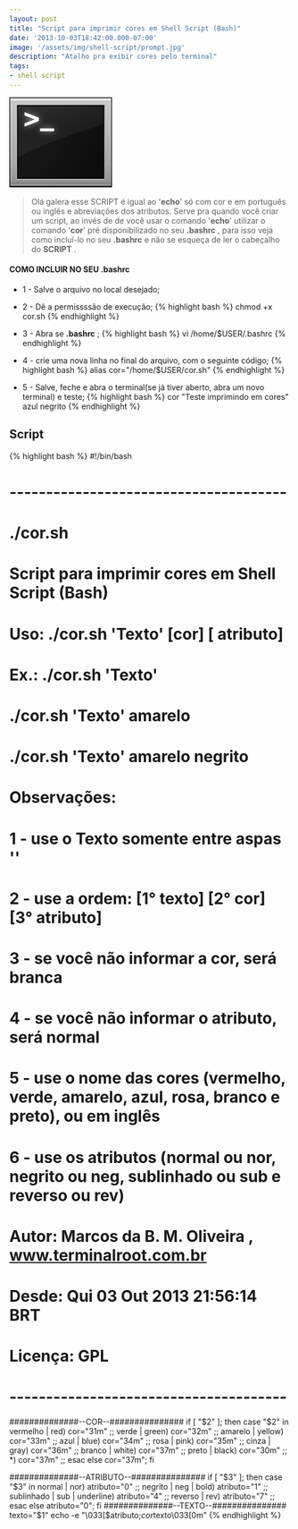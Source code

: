 ```yaml
---
layout: post
title: "Script para imprimir cores em Shell Script (Bash)"
date: '2013-10-03T18:42:00.000-07:00'
image: '/assets/img/shell-script/prompt.jpg'
description: "Atalho pra exibir cores pelo terminal"
tags:
- shell script
---
```


![Script para imprimir cores em Shell Script (Bash)](/assets/img/shell-script/prompt.jpg "Script para imprimir cores em Shell Script (Bash)")

> Olá galera esse SCRIPT é igual ao '__echo__' só com cor e em português ou inglês e abreviações dos atributos. Serve pra quando você criar um script, ao invés de de você usar o comando '__echo__' utilizar o comando '__cor__' pré disponibilizado no seu __.bashrc__ , para isso veja como incluí-lo no seu __.bashrc__ e não se esqueça de ler o cabeçalho do __SCRIPT__ .

#### COMO INCLUIR NO SEU .bashrc

+ 1 - Salve o arquivo no local desejado;

+ 2 - Dê a permissssão de execução;
{% highlight bash %}
chmod +x cor.sh
{% endhighlight %}

+ 3 - Abra se __.bashrc__ ;
{% highlight bash %}
vi /home/$USER/.bashrc
{% endhighlight %}

+ 4 - crie uma nova linha no final do arquivo, com o seguinte código;
{% highlight bash %}
alias cor="/home/$USER/cor.sh"
{% endhighlight %}

+ 5 - Salve, feche e abra o terminal(se já tiver aberto, abra um novo terminal) e teste;
{% highlight bash %}
cor "Teste imprimindo em cores" azul negrito
{% endhighlight %}

## Script

{% highlight bash %}
#!/bin/bash
# --------------------------------------
# ./cor.sh
#
# Script para imprimir cores em Shell Script (Bash)
#
# Uso:  ./cor.sh 'Texto' [cor] [ atributo]
#
# Ex.:  ./cor.sh 'Texto'
#    ./cor.sh 'Texto' amarelo
#    ./cor.sh 'Texto' amarelo negrito
#
# Observações:
#
#   1 - use o Texto somente entre aspas ''
#   2 - use a ordem: [1° texto] [2° cor] [3° atributo]
# 3 - se você não informar a cor, será branca
# 4 - se você não informar o atributo, será normal
#   5 - use o nome das cores (vermelho, verde, amarelo, azul, rosa, branco e preto), ou em inglês
#   6 - use os atributos (normal ou nor, negrito ou neg, sublinhado ou sub e reverso ou rev)
#
# Autor: Marcos da B. M. Oliveira , www.terminalroot.com.br
# Desde: Qui 03 Out 2013 21:56:14 BRT 
# Licença: GPL
# --------------------------------------
##############--COR--###############
if [ "$2" ]; then
 case "$2" in
  vermelho | red)
   cor="31m"
  ;;
  verde | green)
   cor="32m"
  ;;
  amarelo | yellow)
   cor="33m"
  ;;
  azul | blue)
   cor="34m"
  ;;
  rosa | pink)
   cor="35m"
  ;;
  cinza | gray)
   cor="36m"
  ;;
  branco | white)
   cor="37m"
  ;;
  preto | black)
   cor="30m"
  ;;
  *)
   cor="37m"
  ;;
 esac
else
  cor="37m";
fi
  
##############--ATRIBUTO--###############
if [ "$3" ]; then
 case "$3" in
  normal | nor)
   atributo="0"
  ;;
  negrito | neg | bold)
   atributo="1"
  ;;
  sublinhado | sub | underline)
   atributo="4"
  ;;
  reverso | rev)
   atributo="7"
  ;;
 esac
else
  atributo="0";
fi
##############--TEXTO--###############
texto="$1"
echo -e "\033[$atributo;$cor$texto\033[0m"
{% endhighlight %}

<script async src="https://pagead2.googlesyndication.com/pagead/js/adsbygoogle.js"></script>

<!-- Informat -->
<ins class="adsbygoogle"
 style="display:block"
 data-ad-client="ca-pub-2838251107855362"
 data-ad-slot="2327980059"
 data-ad-format="auto"
 data-full-width-responsive="true"></ins>

<script>
(adsbygoogle = window.adsbygoogle || []).push({});
</script>

